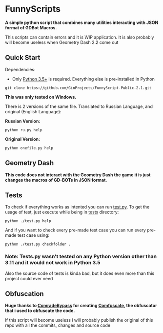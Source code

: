 # FunnyScripts
 **A simple python script that combines many utilities interacting with JSON format of GDBot Macros.**

 This scripts can contain errors and it is WIP application. It is also probably will become useless when Geometry Dash 2.2 come out
## **Quick Start**

Dependencies:
- Only [Python 3.5+](https://www.python.org/) is required. Everything else is pre-installed in Python

```console
git clone https://github.com/GinProjects/FunnyScript-Public-2.1.git
```

**This was only tested on Windows.**

There is 2 versions of the same file. Translated to Russian Language, and original (English Language):

**Russian Version:**
```console
python ru.py help
```

**Original Version:**
```console
python onefile.py help
```

## Geometry Dash

**This code does not interact with the Geometry Dash the game it is just changes the macros of GD-BOTs in JSON format.**

## Tests

To check if everything works as intented you can run [test.py](/tests/test.py). To get the usage of test, just execute while being in [tests](/tests/) directory:
```console
python ./test.py help
```

And if you want to check every pre-made test case you can run every pre-made test case using:
```console
python ./test.py checkfolder .
```
### Note: Tests.py wasn't tested on any Python version other than 3.11 and it would not work in Python 3.5

Also the source code of tests is kinda bad, but it does even more than this project could ever need

## Obfuscation

**Huge thanks to [ComradeBypass](https://github.com/ComradeBypass) for creating [Comfuscate](https://github.com/ComradeBypass/Comfuscate), the obfuscator that i used to obfuscate the code.**

If this script will become useless i will probably publish the original of this repo with all the commits, changes and source code